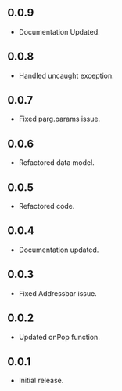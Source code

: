 ## 0.0.9

* Documentation Updated.

## 0.0.8

* Handled uncaught exception.

## 0.0.7

* Fixed parg.params issue.

## 0.0.6

* Refactored data model.

## 0.0.5

* Refactored code.

## 0.0.4

* Documentation updated.

## 0.0.3

* Fixed Addressbar issue.

## 0.0.2

* Updated onPop function.

## 0.0.1

* Initial release.
